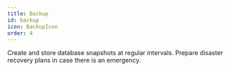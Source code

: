 ```yaml
---
title: Backup
id: backup
icon: BackupIcon
order: 4
---
```


Create and store database snapshots at regular intervals. Prepare disaster recovery plans in case there is an emergency.
